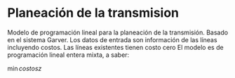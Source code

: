 # Planeación de la transmision

Modelo de programación lineal para la planeación de la transmisión. 
Basado en el sistema Garver.  Los datos de entrada son información
de las líneas incluyendo costos.  Las líneas existentes tienen costo cero
El modelo es de programación lineal entera mixta, a saber:

$\min costos z$





